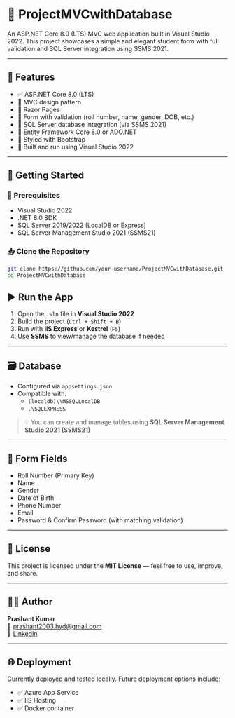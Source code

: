 # 📘 ProjectMVCwithDatabase

An ASP.NET Core 8.0 (LTS) MVC web application built in Visual Studio 2022. This project showcases a simple and elegant student form with full validation and SQL Server integration using SSMS 2021.

---

## 📌 Features

- ✅ ASP.NET Core 8.0 (LTS)
- 🎯 MVC design pattern
- 📄 Razor Pages
- 📑 Form with validation (roll number, name, gender, DOB, etc.)
- 💽 SQL Server database integration (via SSMS 2021)
- 🧩 Entity Framework Core 8.0 or ADO.NET
- 🎨 Styled with Bootstrap
- 📂 Built and run using Visual Studio 2022

---

## 🚀 Getting Started

### 🔧 Prerequisites

- Visual Studio 2022
- .NET 8.0 SDK
- SQL Server 2019/2022 (LocalDB or Express)
- SQL Server Management Studio 2021 (SSMS21)

### 📥 Clone the Repository

```bash
git clone https://github.com/your-username/ProjectMVCwithDatabase.git
cd ProjectMVCwithDatabase
```
## ▶️ Run the App

1. Open the `.sln` file in **Visual Studio 2022**  
2. Build the project (`Ctrl + Shift + B`)  
3. Run with **IIS Express** or **Kestrel** (`F5`)  
4. Use **SSMS** to view/manage the database if needed

---

## 🗃️ Database

- Configured via `appsettings.json`
- Compatible with:
  - `(localdb)\\MSSQLLocalDB`
  - `.\SQLEXPRESS`

> 💡 You can create and manage tables using **SQL Server Management Studio 2021 (SSMS21)**

---

## 📝 Form Fields

- Roll Number (Primary Key)
- Name
- Gender
- Date of Birth
- Phone Number
- Email
- Password & Confirm Password (with matching validation)

---

## 🔐 License

This project is licensed under the **MIT License** — feel free to use, improve, and share.

---

## 👨‍💻 Author

**Prashant Kumar**  
📧 [prashant2003.hyd@gmail.com](mailto:prashant2003.hyd@gmail.com)  
🔗 [LinkedIn](https://www.linkedin.com/in/prashant-kumar-65844b2a3/)

---

## 🌐 Deployment

Currently deployed and tested locally. Future deployment options include:

- ✅ Azure App Service  
- ✅ IIS Hosting  
- ✅ Docker container



